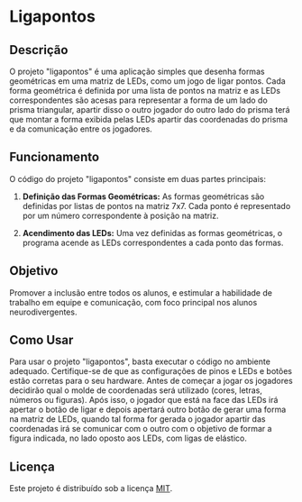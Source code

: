 # Ligapontos

## Descrição
O projeto "ligapontos" é uma aplicação simples que desenha formas geométricas em uma matriz de LEDs, como um jogo de ligar pontos. Cada forma geométrica é definida por uma lista de pontos na matriz e as LEDs correspondentes são acesas para representar a forma de um lado do prisma triangular, apartir disso o outro jogador do outro lado do prisma terá que montar a forma exibida pelas LEDs apartir das coordenadas do prisma e da comunicação entre os jogadores.

## Funcionamento
O código do projeto "ligapontos" consiste em duas partes principais:

1. **Definição das Formas Geométricas:** As formas geométricas são definidas por listas de pontos na matriz 7x7. Cada ponto é representado por um número correspondente à posição na matriz.
   
2. **Acendimento das LEDs:** Uma vez definidas as formas geométricas, o programa acende as LEDs correspondentes a cada ponto das formas.

## Objetivo
Promover a inclusão entre todos os alunos, e estimular a habilidade de trabalho em equipe e comunicação, com foco principal nos alunos neurodivergentes.

## Como Usar
Para usar o projeto "ligapontos", basta executar o código no ambiente adequado. Certifique-se de que as configurações de pinos e LEDs e botões estão corretas para o seu hardware. Antes de começar a jogar os jogadores decidirão qual o molde de coordenadas será utilizado (cores, letras, números ou figuras). Após isso, o jogador que está na face das LEDs irá apertar o botão de ligar e depois apertará outro botão de gerar uma forma na matriz de LEDs, quando tal forma for gerada o jogador apartir das coordenadas irá se comunicar com o outro com o objetivo de formar a figura indicada, no lado oposto aos LEDs, com ligas de elástico.   

## Licença
Este projeto é distribuído sob a licença [MIT](LICENSE).
